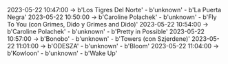 2023-05-22 10:47:00 -> b'Los Tigres Del Norte' - b'unknown' - b'La Puerta Negra'
2023-05-22 10:50:00 -> b'Caroline Polachek' - b'unknown' - b'Fly To You (con Grimes, Dido y Grimes and Dido)'
2023-05-22 10:54:00 -> b'Caroline Polachek' - b'unknown' - b'Pretty in Possible'
2023-05-22 10:57:00 -> b'Bonobo' - b'unknown' - b'Towers (con Szjerdene)'
2023-05-22 11:01:00 -> b'ODESZA' - b'unknown' - b'Bloom'
2023-05-22 11:04:00 -> b'Kowloon' - b'unknown' - b'Wake Up'
